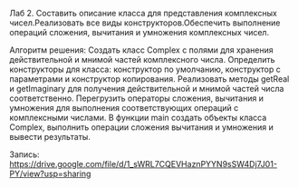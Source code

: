 Лаб 2. Составить описание класса для представления комплексных чисел.Реализовать все виды конструкторов.Обеспечить выполнение операций сложения, вычитания и умножения комплексных чисел.

Алгоритм решения: Создать класс Complex с полями для хранения действительной и мнимой частей комплексного числа. Определить конструкторы для класса: конструктор по умолчанию, конструктор с параметрами и конструктор копирования. Реализовать методы getReal и getImaginary для получения действительной и мнимой частей числа соответственно. Перегрузить операторы сложения, вычитания и умножения для выполнения соответствующих операций с комплексными числами. В функции main создать объекты класса Complex, выполнить операции сложения вычитания и умножения и вывести результаты.

Запись: https://drive.google.com/file/d/1_sWRL7CQEVHaznPYYN9sSW4Dj7J01-PY/view?usp=sharing

